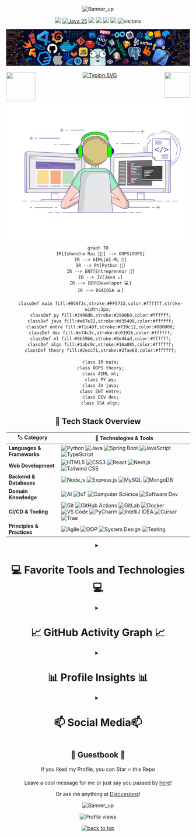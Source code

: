 <div id="#top"></div>
<!--   Banner -->
<p align="center">
  <img src="./assets/Banner_up.gif" alt="Banner_up" height="200" width="854">
</p>

<!--   my-icons -->
<p align="center">
    <a href="https://github.com/ishendrarai/ishendrarai"><img src="https://img.shields.io/badge/status-updating-brightgreen.svg"></a>
    <a href="https://github.com/openjdk/jdk"><img src="https://img.shields.io/badge/Java-25-ED8B00.svg?logo=openjdk&logoColor=white" alt="Java 25"></a>
    <a href="https://github.com/python/cpython"><img src="https://img.shields.io/badge/Python-3.12-FF1493.svg"></a>
    <a href="https://github.com/ishendrarai/ishendrarai/graphs/contributors"><img src="https://img.shields.io/github/contributors/ishendrarai/ishendrarai?color=blue"></a>
    <a href="https://github.com/ishendrarai/ishendrarai/stargazers"><img src="https://img.shields.io/github/stars/ishendrarai/ishendrarai.svg?logo=github"></a>
    <a href="https://github.com/ishendrarai/ishendrarai/network/members"><img src="https://img.shields.io/github/forks/ishendrarai/ishendrarai.svg?color=blue&logo=github"></a>
    <img src="https://visitor-badge.laobi.icu/badge?page_id=ishendrarai" alt="visitors"/>   
</p>

<!-- Header --> 
![](./src/header_.png)
<!--   Python & Java Logo with Link  -->
<a href="https://www.java.com/">
  <img src="https://upload.wikimedia.org/wikipedia/en/3/30/Java_programming_language_logo.svg" align="left" height="80" width="80">
</a>


<a href="https://www.python.org/">
  <img src="https://upload.wikimedia.org/wikipedia/commons/c/c3/Python-logo-notext.svg" align="right" height="70" width="70" >
</a>


<!--   Name Display -->    
<!-- [![Typing SVG](https://readme-typing-svg.herokuapp.com?color=%2336BCF7&center=true&vCenter=true&width=600&lines=Hi+there+👋,+I+am+Andrej+Marinchenko;+Welcome+to+My+Profile!;Over+4+years+of+programming+experience;Always+learning+new+things+;Machine+learning+enthusiast+;Kaggle+community+member)](https://git.io/typing-svg) --> 
<p align="center">
  <a href="https://git.io/typing-svg">
    <img src="https://readme-typing-svg.herokuapp.com?font=Fira+Code&size=24&pause=1000&color=FF5733&center=true&vCenter=true&width=850&lines=Hi+there+👋,+I+am+Ishendra+Rai;Welcome+to+My+Profile!;Over+4+years+of+Programming+experience;Interested+in+Solving+Real+Life+Problems;Always+learning+%26+Exploring+New+sides+of+Life;Aspiring+Software+Developer+||+Passionate+Entrepreneur" alt="Typing SVG" />
  </a>
</p>

<div align="center">
 <a href="https://www.linkedin.com/in/ishendrarai/">
  <img src="https://raw.githubusercontent.com/devSouvik/devSouvik/master/gif3.gif" align="center" >
</a>
</div>


<!-- Profile -->
<div align="center">
  
```mermaid
graph TD
  IR[Ishendra Rai 👨‍💻] --> OOPS[OOPS]
  IR --> AIML[AI-ML 🤖]
  IR --> PY[Python 🐍]
  IR --> ENT[Entrepreneur 🚀]
  IR --> JV[Java ☕]
  IR --> DEV[Developer 💻]
  IR --> DSA[DSA 📊]

  classDef main fill:#050f2c,stroke:#FF5733,color:#ffffff,stroke-width:3px;
  classDef py fill:#3498db,stroke:#2980b9,color:#ffffff;
  classDef java fill:#e67e22,stroke:#d35400,color:#ffffff;
  classDef entre fill:#f1c40f,stroke:#f39c12,color:#000000;
  classDef dev fill:#e74c3c,stroke:#c0392b,color:#ffffff;
  classDef ml fill:#9b59b6,stroke:#8e44ad,color:#ffffff;
  classDef algo fill:#1abc9c,stroke:#16a085,color:#ffffff;
  classDef theory fill:#2ecc71,stroke:#27ae60,color:#ffffff;

  class IR main;
  class OOPS theory;
  class AIML ml;
  class PY py;
  class JV java;
  class ENT entre;
  class DEV dev;
  class DSA algo;
   ```
</div>

<!-- <div align="center">
  
| 🏷️ **Category**               | 🚀 **Technologies & Tools** |
|-------------------------------|------------------------------|
| **Languages / Frameworks**    | ![Python](https://img.shields.io/badge/Python-3776AB.svg?&logo=python&logoColor=white) ![Java](https://img.shields.io/badge/Java-007396.svg?&logo=java&logoColor=white) ![JavaScript](https://img.shields.io/badge/JavaScript-F7DF1E.svg?&logo=javascript&logoColor=black) ![TypeScript](https://img.shields.io/badge/TypeScript-3178C6.svg?&logo=typescript&logoColor=white) ![C](https://img.shields.io/badge/C-A8B9CC.svg?&logo=c&logoColor=00599C) ![C++](https://img.shields.io/badge/C++-00599C.svg?&logo=cplusplus&logoColor=white) ![Bash](https://img.shields.io/badge/Bash-4EAA25.svg?&logo=gnubash&logoColor=white) ![Flutter](https://img.shields.io/badge/Flutter-02569B.svg?&logo=flutter&logoColor=white) |
| **Web Development**           | ![HTML5](https://img.shields.io/badge/HTML5-E34F26.svg?&logo=html5&logoColor=white) ![CSS3](https://img.shields.io/badge/CSS3-1572B6.svg?&logo=css3&logoColor=white) ![React](https://img.shields.io/badge/React-20232A.svg?&logo=react&logoColor=61DAFB) ![Angular](https://img.shields.io/badge/Angular-DD0031.svg?&logo=angular&logoColor=white) ![Django](https://img.shields.io/badge/Django-092E20.svg?&logo=django&logoColor=white) |
| **Backend / Databases**       | ![Node.js](https://img.shields.io/badge/Node.js-339933.svg?&logo=nodedotjs&logoColor=white) ![Express](https://img.shields.io/badge/Express-000000.svg?&logo=express&logoColor=white) ![MySQL](https://img.shields.io/badge/MySQL-4479A1.svg?&logo=mysql&logoColor=white) ![PostgreSQL](https://img.shields.io/badge/PostgreSQL-336791.svg?&logo=postgresql&logoColor=white) ![MongoDB](https://img.shields.io/badge/MongoDB-47A248.svg?&logo=mongodb&logoColor=white) ![SQLite](https://img.shields.io/badge/SQLite-003B57.svg?&logo=sqlite&logoColor=white) |
| **ML / DL Frameworks**        | ![Jupyter](https://img.shields.io/badge/Jupyter-F37626.svg?&logo=jupyter&logoColor=white) ![Scikit-learn](https://img.shields.io/badge/Scikit--Learn-F7931E.svg?&logo=scikit-learn&logoColor=white) ![PyTorch](https://img.shields.io/badge/PyTorch-EE4C2C.svg?&logo=pytorch&logoColor=white) ![TensorFlow](https://img.shields.io/badge/TensorFlow-FF6F00.svg?&logo=tensorflow&logoColor=white) ![OpenCV](https://img.shields.io/badge/OpenCV-5C3EE8.svg?&logo=opencv&logoColor=white) ![ChatGPT](https://img.shields.io/badge/ChatGPT-00A67E.svg?&logo=openai&logoColor=white) |
| **Domain Knowledge**          | ![Machine Learning](https://img.shields.io/badge/Machine%20Learning-01D277.svg) ![Artificial Intelligence](https://img.shields.io/badge/Artificial%20Intelligence-4C8CBF.svg) ![IoT](https://img.shields.io/badge/IoT-FF9900.svg?&logo=internetofthings&logoColor=white) ![Computer Science](https://img.shields.io/badge/Computer%20Science-FAB040.svg) ![Software Development](https://img.shields.io/badge/Software%20Development-FD6C35.svg) |
| **CI / CD & Tooling**         | ![Git](https://img.shields.io/badge/Git-F05032.svg?&logo=git&logoColor=white) ![GitHub Actions](https://img.shields.io/badge/GitHub%20Actions-2088FF.svg?&logo=githubactions&logoColor=white) ![GitLab](https://img.shields.io/badge/GitLab-FC6D26.svg?&logo=gitlab&logoColor=white) ![Docker](https://img.shields.io/badge/Docker-2496ED.svg?&logo=docker&logoColor=white) ![VS Code](https://img.shields.io/badge/VS%20Code-007ACC.svg?&logo=visualstudiocode&logoColor=white) ![PyCharm](https://img.shields.io/badge/PyCharm-000000.svg?&logo=pycharm&logoColor=white) ![IntelliJ IDEA](https://img.shields.io/badge/IntelliJ-000000.svg?&logo=intellijidea&logoColor=white) ![Cursor](https://img.shields.io/badge/Cursor-5C2D91.svg) ![Trae](https://img.shields.io/badge/Trae-00A98F.svg) |
| **Web / Software Principles** | ![Agile](https://img.shields.io/badge/Agile-008272.svg?&logo=atlassian&logoColor=white) ![OOP](https://img.shields.io/badge/OOP-FF5733.svg) ![System Design](https://img.shields.io/badge/System%20Design-4C8CBF.svg) ![Testing](https://img.shields.io/badge/Testing-6F42C1.svg) |


</div> -->

<div align="center">

## 🧰 **Tech Stack Overview**

| 🏷️ **Category** | 🚀 **Technologies & Tools** |
|------------------|-----------------------------|
| **Languages & Frameworks** | ![Python](https://img.shields.io/badge/Python-3776AB?logo=python&logoColor=white) ![Java](https://img.shields.io/badge/Java-007396?logo=openjdk&logoColor=white) ![Spring Boot](https://img.shields.io/badge/Spring%20Boot-6DB33F?logo=springboot&logoColor=white) ![JavaScript](https://img.shields.io/badge/JavaScript-F7DF1E?logo=javascript&logoColor=black) ![TypeScript](https://img.shields.io/badge/TypeScript-3178C6?logo=typescript&logoColor=white) |
| **Web Development** | ![HTML5](https://img.shields.io/badge/HTML5-E34F26?logo=html5&logoColor=white) ![CSS3](https://img.shields.io/badge/CSS3-1572B6?logo=css3&logoColor=white) ![React](https://img.shields.io/badge/React-20232A?logo=react&logoColor=61DAFB) ![Next.js](https://img.shields.io/badge/Next.js-000000?logo=nextdotjs&logoColor=white) ![Tailwind CSS](https://img.shields.io/badge/Tailwind%20CSS-38B2AC?logo=tailwindcss&logoColor=white) |
| **Backend & Databases** | ![Node.js](https://img.shields.io/badge/Node.js-339933?logo=nodedotjs&logoColor=white) ![Express.js](https://img.shields.io/badge/Express.js-000000?logo=express&logoColor=white) ![MySQL](https://img.shields.io/badge/MySQL-4479A1?logo=mysql&logoColor=white) ![MongoDB](https://img.shields.io/badge/MongoDB-47A248?logo=mongodb&logoColor=white) |
| **Domain Knowledge** | ![AI](https://img.shields.io/badge/Artificial%20Intelligence-4B8BBE?logo=openai&logoColor=white) ![IoT](https://img.shields.io/badge/Internet%20of%20Things-FF9900?logo=arduino&logoColor=white) ![Computer Science](https://img.shields.io/badge/Computer%20Science-FAB040?logo=gradle&logoColor=white) ![Software Dev](https://img.shields.io/badge/Software%20Development-008C45?logo=github&logoColor=white) |
| **CI/CD & Tooling** | ![Git](https://img.shields.io/badge/Git-F05032?logo=git&logoColor=white) ![GitHub Actions](https://img.shields.io/badge/GitHub%20Actions-2088FF?logo=githubactions&logoColor=white) ![GitLab](https://img.shields.io/badge/GitLab-FC6D26?logo=gitlab&logoColor=white) ![Docker](https://img.shields.io/badge/Docker-2496ED?logo=docker&logoColor=white) ![VS Code](https://img.shields.io/badge/VS%20Code-007ACC?logo=visualstudiocode&logoColor=white) ![PyCharm](https://img.shields.io/badge/PyCharm-21D789?logo=pycharm&logoColor=white) ![IntelliJ IDEA](https://img.shields.io/badge/IntelliJ%20IDEA-000000?logo=intellijidea&logoColor=white) ![Cursor](https://img.shields.io/badge/Cursor-5C2D91?logo=cursor&logoColor=white) ![Trae](https://img.shields.io/badge/Trae-00A98F?logo=vercel&logoColor=white) |
| **Principles & Practices** | ![Agile](https://img.shields.io/badge/Agile-2496ED?logo=jira&logoColor=white) ![OOP](https://img.shields.io/badge/OOP-FF5733?logo=oracle&logoColor=white) ![System Design](https://img.shields.io/badge/System%20Design-4C8CBF?logo=diagramsdotnet&logoColor=white) ![Testing](https://img.shields.io/badge/Testing-6F42C1?logo=pytest&logoColor=white) |

</div>






<div align="center">
<details>
  <!-- 💻 Favorite Tools and Technologies 💻-->
  <summary><h1>💻 Favorite Tools and Technologies 💻</h1></summary>

  <div style="display: flex; align-items: flex-start; align: center">
  <table align="center">
    <tr>
      <td align="center" width="96">
          <img src="https://techstack-generator.vercel.app/react-icon.svg" alt="icon" width="65" height="65" />
        <br>React
      </td>
      <td align="center" width="96">
        <a href="#macropower-tech">
          <img src="https://techstack-generator.vercel.app/python-icon.svg" alt="icon" width="65" height="65" />
        </a>
        <br>Python
      </td>
      <td align="center" width="96">
          <img src="https://techstack-generator.vercel.app/js-icon.svg" alt="icon" width="65" height="65" />
        <br>JavaScript
      </td>
      <td align="center" width="96">
          <img src="https://techstack-generator.vercel.app/cpp-icon.svg" alt="icon" width="65" height="65" />
        <br>C++
      </td>
      <td align="center" width="96">
          <img src="https://techstack-generator.vercel.app/webpack-icon.svg" alt="icon" width="65" height="65" />
        <br>Webpack
      </td>
      <td align="center" width="96">
          <img src="https://techstack-generator.vercel.app/mysql-icon.svg" alt="icon" width="65" height="65" />
        <br>MySQL
      </td>
      <td align="center" width="96">
          <img src="https://techstack-generator.vercel.app/ts-icon.svg" alt="icon" width="65" height="65" />
        <br>TypeScript
      </td>
      <td align="center" width="96">
          <img src="https://techstack-generator.vercel.app/aws-icon.svg" alt="icon" width="65" height="65" />
        <br>AWS
      </td>
      <td align="center" width="96">
          <img src="https://techstack-generator.vercel.app/csharp-icon.svg" alt="icon" width="65" height="65" />
        <br>C#
      </td>
    </tr>
    <tr>
      <td align="center" width="96">
          <img src="https://techstack-generator.vercel.app/django-icon.svg" alt="icon" width="65" height="65" />
        <br>Django
      </td>
      <td align="center" width="96">
          <img src="https://techstack-generator.vercel.app/github-icon.svg" alt="icon" width="65" height="65" />
        <br>Github
      </td>
      <td align="center" width="96"> 
          <img src="https://user-images.githubusercontent.com/25181517/192108372-f71d70ac-7ae6-4c0d-8395-51d8870c2ef0.png" width="48" height="48" alt="Git" />
        <br>Git
      </td>
      <td align="center"  width="96">
          <img src="https://skillicons.dev/icons?i=html" width="48" height="48" alt="HTML5" />
        <br>HTML5
      </td>
      <td align="center" width="96">
          <img src="https://skillicons.dev/icons?i=css" width="48" height="48" alt="css" />
        <br>CSS
      </td>
      <td align="center"  width="96">
          <img src="https://skillicons.dev/icons?i=bootstrap" width="48" height="48" alt="bootstrap" />
        <br>Bootstrap
      </td>
      <td align="center" width="96">
          <img src="https://skillicons.dev/icons?i=tailwind" width="48" height="48" alt="tailwind" />
        <br>Tailwind
      </td>
      <td align="center" width="96">
          <img src="https://skillicons.dev/icons?i=docker" width="48" height="48" alt="Docker" />
        <br>Docker
      </td>
      <td align="center" width="96">
          <img src="https://skillicons.dev/icons?i=kubernetes" width="48" height="48" alt="Kubernetes" />
        <br>Kubernetes
      </td>
    </tr>
    <tr>
      <td align="center" width="96">
          <img src="https://skillicons.dev/icons?i=mongodb" width="48" height="48" alt="MongoDB" />
        <br>MongoDB
      </td>
      <td align="center" width="96">
          <img src="https://skillicons.dev/icons?i=nodejs" width="48" height="48" alt="Nodejs" />
        <br>Nodejs
      </td>
      <td align="center" width="96">
          <img src="https://skillicons.dev/icons?i=express" width="48" height="48" alt="Express.js" />
        <br>Express.js
      </td>
      <td align="center" width="96">
          <img src="https://skillicons.dev/icons?i=vscode" width="48" height="48" alt="VsCode" />
        <br>VsCode
      </td>
      <td align="center" width="96">
          <img src="https://skillicons.dev/icons?i=postman" width="48" height="48" alt="Postman" />
        <br>Postman
      </td>
      <td align="center" width="96">
          <img src="https://skillicons.dev/icons?i=jenkins" width="48" height="48" alt="Jenkins" />
        <br>Jenkins
      </td>
      <td align="center" width="96">
          <img src="https://skillicons.dev/icons?i=ansible" width="48" height="48" alt="Ansible" />
        <br>Ansible
      </td>
      <td align="center" width="96">
          <img src="https://skillicons.dev/icons?i=netlify" width="48" height="48" alt="Netlify" />
        <br>Netlify
      </td>
      <td align="center" width="96">
          <img src="https://skillicons.dev/icons?i=heroku" width="48" height="48" alt="Heroku" />
        <br>Heroku
      </td>
    </tr>
  </table>
  </div>
</details>
</div>

<!-- 📈 GitHub Activity Graph-->
<div align="center">
<details>
  <summary><h1>📈 GitHub Activity Graph 📈</h1></summary>
  <br/>

  <!--  Github-Stats -->
  <div align="center">

  | 🔥 Contribution Streak 🔥 |
  |---|
  | <img src="https://github-readme-streak-stats.herokuapp.com?user=ishendrarai&theme=algolia&border_radius=5" /> |
  </div>

  <!--   stats + languages -->
  <div align="center">

  | 📊 GitHub Stats 📊 | 💻 Top Languages 💻 |
  |---|---|
  | <img src="https://github-readme-stats.vercel.app/api?username=ishendrarai&show_icons=true&theme=algolia&include_all_commits=true" alt="Ishendra's GitHub stats" height="180px"/> | <img src="https://github-readme-stats.vercel.app/api/top-langs/?username=ishendrarai&theme=algolia&layout=compact" alt="Top Langs" height="180px"/> |

  </div>

  <!--   green snake  -->
  <div align="center">
    <h3>🐍 Snake Graph Table 🐍</h3>
    <!-- Light mode -->
    <img src="https://raw.githubusercontent.com/ishendrarai/ishendrarai/output/snake.svg#gh-light-mode-only" 
         alt="GitHub Snake Light" />
    <!-- Dark mode -->
    <img src="https://raw.githubusercontent.com/ishendrarai/ishendrarai/output/snake.svg#gh-dark-mode-only" 
         alt="GitHub Snake Dark" />
  </div>

  <!-- trophies -->
  <div align="center">
    <h3>🏆 GitHub Trophies 🏆</h3>
    <img src="https://github-profile-trophy.vercel.app/?username=ishendrarai&theme=algolia&no-frame=false&no-bg=true&margin-w=4" alt="GitHub Trophies" />
  </div>

  <!-- activity graph -->
  <div align="center">
    <a href="https://github.com/ishendrarai">
      <img src="https://github-readme-activity-graph.vercel.app/graph?username=ishendrarai&theme=react-dark&hide_border=true&hide_title=false&area=true&custom_title=Total%20Contribution%20Graph%20in%20All%20Repositories" width="95%" alt="activity graph"/>
    </a>
  </div>

  <!-- star history -->
  <div align="center">
    <h3>⭐ Star History ⭐</h3>
    <a href="https://star-history.com/#ishendrarai/ishendrarai&Date">
      <img src="https://api.star-history.com/svg?repos=ishendrarai/ishendrarai&type=Date" alt="Star History Chart"/>
    </a>
  </div>

</details>
</div>



<!-- 📊 Profile Insights 📊-->
<div align="center">
<details>
  <summary><h1>📊 Profile Insights 📊 </h1></summary>
  <br/>
  
  <p align="center">
     <img src="https://leetcard.jacoblin.cool/ishendrarai?theme=dark&font=Laila&ext=heatmap" alt="LeetCode Stats"/>
  </p>
  
  <p align="center">
    <i>Visitor tracking for this page started on <b>September 1, 2025</b></i>  
  </p>

  <p align="center">
    <img src="https://count.getloli.com/get/@ishendrarai.github.readme" alt="Visitor Counter"/>
  </p>

  <p align="center">
    <a href="https://github.com/ishendrarai?tab=repositories&sort=stargazers">
      <img alt="Total Stars" title="Total stars on GitHub" src="https://custom-icon-badges.herokuapp.com/badge/dynamic/json?logo=star&color=55960c&labelColor=488207&label=Stars&style=for-the-badge&query=%24.stars&url=https://api.github-star-counter.workers.dev/user/ishendrarai"/>
    </a>
    <a href="https://github.com/ishendrarai?tab=followers">
      <img alt="Followers" title="Follow me on GitHub" src="https://custom-icon-badges.herokuapp.com/github/followers/ishendrarai?color=236ad3&labelColor=1155ba&style=for-the-badge&logo=person-add&label=Follow&logoColor=white"/>
    </a>
  </p>
  
  <p align="center">
   <i>Visitor tracking for this page started on <b>September 1, 2025</b></i>  
  <a href="https://info.flagcounter.com/qDAy">
    <img src="https://s01.flagcounter.com/count2/qDAy/bg_FFFFFF/txt_000000/border_CCCCCC/columns_8/maxflags_65/viewers_0/labels_1/pageviews_1/flags_0/percent_0/" alt="Flag Counter" border="0">
  </a>
</p>
<!-- Jhansi - My Home-->
  
 ```geojson

{
  "type": "FeatureCollection",
  "features": [
    {
      "type": "Feature",
      "id": "1",
      "properties": {
        "name": "Jhansi"
      },
      "geometry": {
        "type": "Polygon",
        "coordinates": [
          [
            [78.55, 25.46],
            [78.59, 25.46],
            [78.59, 25.44],
            [78.55, 25.44],
            [78.55, 25.46]
          ]
        ]
      }
    }
  ]
}

```
</details>
</div>


<!-- Social icons section -->
<div align="center">
<details>
  <summary><h1><strong>📫 Social Media📫 </strong></h1></summary>
  <br/>
<table>
  <!-- Row 1 -->
  <tr>
    <td align="center" width="130">
      <a href="https://www.linkedin.com/in/ishendrarai" target="_blank">
        <img src="https://cdn-icons-png.flaticon.com/512/174/174857.png" width="48" height="48"/>
        <br/>LinkedIn
      </a>
    </td>
    <td align="center" width="130">
      <a href="mailto:ishurai.020805@gmail.com" target="_blank">
        <img src="https://cdn-icons-png.flaticon.com/512/732/732200.png" width="48" height="48"/>
        <br/>Email
      </a>
    </td>
    <td align="center" width="130">
      <a href="https://api.whatsapp.com/send?phone=919305859379" target="_blank">
        <img src="https://cdn-icons-png.flaticon.com/512/733/733585.png" width="48" height="48"/>
        <br/>WhatsApp
      </a>
    </td>
  </tr>

  <!-- Row 2 -->
  <tr>
    <td align="center" width="130">
      <a href="https://www.geeksforgeeks.org/user/ishendrarai/" target="_blank">
        <img src="https://upload.wikimedia.org/wikipedia/commons/4/43/GeeksforGeeks.svg" width="48" height="48"/>
        <br/>GeeksforGeeks
      </a>
    </td>
    <td align="center" width="130">
      <a href="https://github.com/ishendrarai" target="_blank">
        <img src="https://cdn-icons-png.flaticon.com/512/25/25231.png" width="48" height="48"/>
        <br/>GitHub
      </a>
    </td>
    <td align="center" width="130">
      <a href="https://www.hackerrank.com/profile/ishendrarai" target="_blank">
        <img src="https://upload.wikimedia.org/wikipedia/commons/6/65/HackerRank_logo.png" width="48" height="48"/>
        <br/>HackerRank
      </a>
    </td>
  </tr>

  <!-- Row 3 -->
  <tr>
    <td align="center" width="130">
      <a href="https://www.codechef.com/users/ishendrarai" target="_blank">
        <img src="https://upload.wikimedia.org/wikipedia/commons/0/08/CodeChef_Logo.svg" width=""60 height="60"/>
        <br/>CodeChef
      </a>
    </td>
    <td align="center" width="130">
      <a href="https://leetcode.com/u/ishendrarai/" target="_blank">
        <img src="https://upload.wikimedia.org/wikipedia/commons/1/19/LeetCode_logo_black.png" width="48" height="48"/>
        <br/>LeetCode
      </a>
    </td>
    <td align="center" width="130">
      <a href="https://codeforces.com/profile/ishurai.02" target="_blank">
        <img src="https://cdn.iconscout.com/icon/free/png-256/free-code-forces-3521352-2944796.png" width="48" height="48"/>
        <br/>Codeforces
      </a>
    </td>
  </tr>

  <!-- Row 4 -->
  <tr>
    <td align="center" width="130">
      <a href="https://x.com/ishendrarai02" target="_blank">
        <img src="https://cdn-icons-png.flaticon.com/512/733/733579.png" width="48" height="48"/>
        <br/>Twitter (X)
      </a>
    </td>
    <td align="center" width="130">
      <a href="https://discordapp.com/users/ishendrarai" target="_blank">
        <img src="https://cdn-icons-png.flaticon.com/512/5968/5968756.png" width="48" height="48"/>
        <br/>Discord
      </a>
    </td>
    <td align="center" width="130">
      <a href="https://t.me/dalahousie" target="_blank">
        <img src="https://cdn-icons-png.flaticon.com/512/2111/2111646.png" width="48" height="48"/>
        <br/>Telegram
      </a>
    </td>
  </tr>
</table>

</div>
</details>



<!-- GuestBook -->
<div align="center">
<h2>📖 Guestbook 📖 </h2>
<p>
  If you liked my Profile, you can Star ⭐ this Repo
<p>
<p>
  Leave a cool message for me or just say you passed by 
  <a href="https://github.com/ishendrarai/ishendrarai/issues/new?template=guestbook-entry.md">here</a>!
</p>
<p>
  Or ask me anything at 
  <a href="https://github.com/ishendrarai/ishendrarai/discussions/new/choose">Discussions</a>!
</p>

<!--Thank you For Visiting-->
<p align="center">
  <img src="./assets/Banner_down.gif" alt="Banner_up" height="200" width="854">
</p>

<!-- Profile Views--> 
<p align="center"> 
  <img src="https://komarev.com/ghpvc/?username=ishendra-rai&color=blue" alt="Profile views"/>
</p>
</div>
<!-- Your Back to Top button -->
<p align="middle">
  <a href="#top">
    <img 
      src="https://img.shields.io/static/v1?label&message=Back+to+Top&color=050f2c&style=flat&logo" 
      alt="back to top" 
      width="100"
    />
  </a>
</p>






  <!--Coding Platform tropy
<div align="center">
<summary>Trophy: Hackerrank Profile Trophy</summary>
</div>
<p align="center"> 
<img src="./src/badges_hackerrank.png" alt="Metrics" width="57%"> <img src="./src/hackerrank-logo.jpg" alt="Metrics" 
width="30%">
</p>
<img src="/github-metrics.svg" alt="Metrics" width="100%"> 

<!-- Footer 
<div align="center">
  <img alt="footer" width="100%" src="https://github.com/ishendrarai/ishendrarai/blob/main/assets/footer.png">
</div> -->



<!-- 🛠️ Languages and Tools -->
<!--
<details>
  <summary align="left">
    <h3>🛠️ Languages & Tools</h3>
  </summary>

  <br/>

  <table>
  <tr>
    <td align="center"><img src="https://cdn.jsdelivr.net/gh/devicons/devicon/icons/python/python-original.svg" width="70" height="70"/><br/>Python</td>
    <td align="center"><img src="https://cdn.jsdelivr.net/gh/devicons/devicon/icons/java/java-original.svg" width="70" height="70"/><br/>Java</td>
    <td align="center"><img src="https://cdn.jsdelivr.net/gh/devicons/devicon/icons/cplusplus/cplusplus-original.svg" width="70" height="70"/><br/>C++</td>
    <td align="center"><img src="https://cdn.jsdelivr.net/gh/devicons/devicon/icons/javascript/javascript-original.svg" width="70" height="70"/><br/>JavaScript</td>
    <td align="center"><img src="https://cdn.jsdelivr.net/gh/devicons/devicon/icons/react/react-original.svg" width="70" height="70"/><br/>React</td>
    <td align="center"><img src="https://cdn.jsdelivr.net/gh/devicons/devicon/icons/nodejs/nodejs-original.svg" width="70" height="70"/><br/>Node.js</td>
    <td align="center"><img src="https://cdn.jsdelivr.net/gh/devicons/devicon/icons/tailwindcss/tailwindcss-original.svg" width="70" height="70"/><br/>Tailwind</td>
    <td align="center"><img src="https://cdn.jsdelivr.net/gh/devicons/devicon/icons/bootstrap/bootstrap-original.svg" width="70" height="70"/><br/>Bootstrap</td>
    <td align="center"><img src="https://cdn.jsdelivr.net/gh/devicons/devicon/icons/mysql/mysql-original.svg" width="70" height="70"/><br/>MySQL</td>
    <td align="center"><img src="https://cdn.jsdelivr.net/gh/devicons/devicon/icons/mongodb/mongodb-original.svg" width="70" height="70"/><br/>MongoDB</td>
  </tr>
  <tr>
    <td align="center"><img src="https://cdn.jsdelivr.net/gh/devicons/devicon/icons/git/git-original.svg" width="70" height="70"/><br/>Git</td>
    <td align="center"><img src="https://cdn.jsdelivr.net/gh/devicons/devicon/icons/github/github-original.svg" width="70" height="70"/><br/>GitHub</td>
    <td align="center"><img src="https://cdn.jsdelivr.net/gh/devicons/devicon/icons/vscode/vscode-original.svg" width="70" height="70"/><br/>VS Code</td>
    <td align="center"><img src="https://cdn.jsdelivr.net/gh/devicons/devicon/icons/linux/linux-original.svg" width="70" height="70"/><br/>Linux</td>
    <td align="center"><img src="https://cdn.jsdelivr.net/gh/devicons/devicon/icons/html5/html5-original.svg" width="70" height="70"/><br/>HTML5</td>
    <td align="center"><img src="https://cdn.jsdelivr.net/gh/devicons/devicon/icons/css3/css3-original.svg" width="70" height="70"/><br/>CSS3</td>
    <td align="center"><img src="https://cdn.jsdelivr.net/gh/devicons/devicon/icons/express/express-original.svg" width="70" height="70"/><br/>Express</td>
    <td align="center"><img src="https://www.vectorlogo.zone/logos/getpostman/getpostman-icon.svg" width="70" height="70"/><br/>Postman</td>
    <td align="center"><img src="https://cdn.jsdelivr.net/gh/devicons/devicon/icons/docker/docker-original.svg" width="70" height="70"/><br/>Docker</td>
    <td align="center"><img src="https://cdn.jsdelivr.net/gh/devicons/devicon/icons/npm/npm-original-wordmark.svg" width="70" height="70"/><br/>NPM</td>
  </tr>
  </table>

</details>
-->

<!--
# 📊 GitHub Stats:
![](https://github-readme-stats.vercel.app/api?username=ishendrarai&theme=dark&hide_border=false&include_all_commits=true&count_private=true)<br/>
![](https://github-readme-streak-stats.herokuapp.com/?user=ishendrarai&theme=dark&hide_border=false)<br/>
![](https://github-readme-stats.vercel.app/api/top-langs/?username=ishendrarai&theme=dark&hide_border=false&include_all_commits=true&count_private=true&layout=compact)
### 🔝 Top Contributed Repos
![](https://github-contributor-stats.vercel.app/api?username=ishendrarai&limit=5&theme=dark&combine_all_yearly_contributions=true)
-->

<!--
**📫 How to Reach Me:**
<div align="center">
| <a href="https://x.com/ishendrarai02" target="_blank"><img src="https://raw.githubusercontent.com/BEPb/BEPb/master/assets/twitter.svg" alt="Twitter" height="40" width="40"/></a> | <a href="https://linkedin.com/in/ishendrarai" target="_blank"><img src="https://raw.githubusercontent.com/BEPb/BEPb/master/assets/linkedin.svg" alt="LinkedIn" height="40" width="40"/></a> | <a href="mailto:ishurai.020804@gmail.com" target="_blank"><img src="https://raw.githubusercontent.com/BEPb/BEPb/master/assets/gmail.svg" alt="Gmail" height="40" width="40"/></a> | <a href="https://api.whatsapp.com/send?phone=+919305859379" target="_blank"><img src="https://img.shields.io/badge/WhatsApp-%2325D366.svg?&style=for-the-badge&logo=whatsapp&logoColor=white" /></a> |
|---|---|---|---|
</div>

Coding Platform 
  <a href="https://leetcode.com/u/ishendrarai/" target="_blank">
    <img src="https://upload.wikimedia.org/wikipedia/commons/1/19/LeetCode_logo_black.png" alt="LeetCode" align="left" width="80" height="80" />
  </a> 
  
-->

<!--![badges_37-46.png](src%2Fbadges_37-46.png)
![badges_25-36.png](src%2Fbadges_25-36.png)
![badges_13-24.png](src%2Fbadges_13-24.png)
![badges_1-12.png](src%2Fbadges_1-12.png)-->
